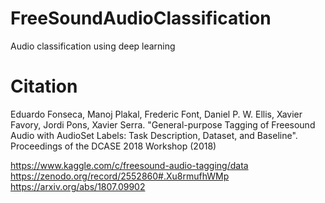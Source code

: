 # FreeSoundAudioClassification
Audio classification  using deep learning


# Citation
Eduardo Fonseca, Manoj Plakal, Frederic Font, Daniel P. W. Ellis, Xavier Favory, Jordi Pons, Xavier Serra. "General-purpose Tagging of Freesound Audio with AudioSet Labels: Task Description, Dataset, and Baseline". Proceedings of the DCASE 2018 Workshop (2018)

https://www.kaggle.com/c/freesound-audio-tagging/data
https://zenodo.org/record/2552860#.Xu8rmufhWMp
https://arxiv.org/abs/1807.09902